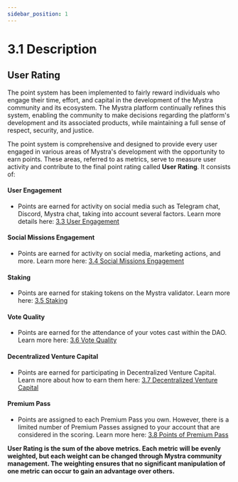 ```yaml
---
sidebar_position: 1
---
```


# 3.1 Description

## User Rating

The point system has been implemented to fairly reward individuals who engage their time, effort, and capital in the development of the Mystra community and its ecosystem. The Mystra platform continually refines this system, enabling the community to make decisions regarding the platform's development and its associated products, while maintaining a full sense of respect, security, and justice.

The point system is comprehensive and designed to provide every user engaged in various areas of Mystra's development with the opportunity to earn points. These areas, referred to as metrics, serve to measure user activity and contribute to the final point rating called **User Rating**. It consists of:

#### User Engagement
- Points are earned for activity on social media such as Telegram chat, Discord, Mystra chat, taking into account several factors. Learn more details here: <a href="https://docs.mystra.io/docs/point-system/3.3-User-Commitment">3.3 User Engagement</a>

#### Social Missions Engagement
- Points are earned for activity on social media, marketing actions, and more. Learn more here: <a href="https://docs.mystra.io/docs/point-system/3.4-Social-Missions-Commitment">3.4 Social Missions Engagement</a>

#### Staking
- Points are earned for staking tokens on the Mystra validator. Learn more here: <a href="https://docs.mystra.io/docs/point-system/3.5-Staking">3.5 Staking</a>

#### Vote Quality
- Points are earned for the attendance of your votes cast within the DAO. Learn more here: <a href="https://docs.mystra.io/docs/point-system/3.6-Vote-Quality">3.6 Vote Quality</a>

#### Decentralized Venture Capital
- Points are earned for participating in Decentralized Venture Capital. Learn more about how to earn them here: <a href="https://docs.mystra.io/docs/point-system/3.7-Venture-Capital">3.7 Decentralized Venture Capital</a>

#### Premium Pass
- Points are assigned to each Premium Pass you own. However, there is a limited number of Premium Passes assigned to your account that are considered in the scoring. Learn more here: <a href="https://docs.mystra.io/docs/point-system/3.8-Tickets">3.8 Points of Premium Pass</a>

**User Rating is the sum of the above metrics. Each metric will be evenly weighted, but each weight can be changed through Mystra community management. The weighting ensures that no significant manipulation of one metric can occur to gain an advantage over others.**


